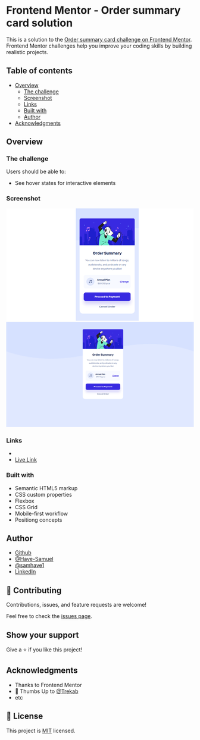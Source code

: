 # Frontend Mentor - Order summary card solution

This is a solution to the [Order summary card challenge on Frontend Mentor](https://www.frontendmentor.io/challenges/order-summary-component-QlPmajDUj). Frontend Mentor challenges help you improve your coding skills by building realistic projects. 

## Table of contents

- [Overview](#overview)
  - [The challenge](#the-challenge)
  - [Screenshot](#screenshot)
  - [Links](#links)
  - [Built with](#built-with)
  - [Author](#author)
- [Acknowledgments](#acknowledgments)

## Overview

### The challenge

Users should be able to:

- See hover states for interactive elements

### Screenshot

![](./images/OrderMobile.png)
![](./images/order-Desktop.png)

### Links

- [](https://github.com/Have-Samuel/order-summary-comp)
- [Live Link]()

### Built with

- Semantic HTML5 markup
- CSS custom properties
- Flexbox
- CSS Grid
- Mobile-first workflow
- Positiong concepts

## Author

- [Github](https://github.com/Have-Samuel)
- [@Have-Samuel](https://www.frontendmentor.io/profile/Have-Samuel)
- [@samhave1](https://twitter.com/samhave1)
- [LinkedIn](https://www.linkedin.com/in/have-samuel/)

## 🤝 Contributing

Contributions, issues, and feature requests are welcome!

Feel free to check the [issues page](https://github.com/Have-Samuel/order-summary-comp/issues).

## Show your support

Give a ⭐️ if you like this project!

## Acknowledgments

- Thanks to Frontend Mentor
- 👋 Thumbs Up to [@Trekab](https://github.com/trekab?tab=overview&from=2020-12-01&to=2020-12-31)
- etc

## 📝 License

This project is [MIT](./MIT.md) licensed.